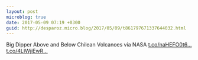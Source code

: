 ```yaml
---
layout: post
microblog: true
date: 2017-05-09 07:19 +0300
guid: http://desparoz.micro.blog/2017/05/09/t861797671337644032.html
---
```

Big Dipper Above and Below Chilean Volcanoes  via NASA [t.co/naHEFO0t6...](https://t.co/naHEFO0t6U) [t.co/4LIWjiEwR...](https://t.co/4LIWjiEwRO)
